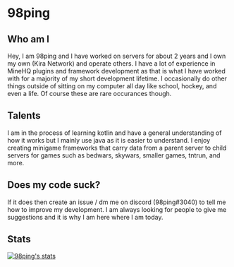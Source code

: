 # 98ping

## Who am I
Hey, I am 98ping and I have worked on servers for about 2 years and I own my own (Kira Network) and operate others. I have a lot of experience in MineHQ plugins and framework development as that is what I have worked with for a majority of my short development lifetime. I occasionally do other things outside of sitting on my computer all day like school, hockey, and even a life. Of course these are rare occurances though.

## Talents
I am in the process of learning kotlin and have a general understanding of how it works but I mainly use java as it is easier to understand. I enjoy creating minigame frameworks that carry data from a parent server to child servers for games such as bedwars, skywars, smaller games, tntrun, and more. 

## Does my code suck?
If it does then create an issue / dm me on discord (98ping#3040) to tell me how to improve my development. I am always looking for people to give me suggestions and it is why I am here where I am today.

## Stats
[![98ping's stats](https://github-readme-stats.vercel.app/api?username=98ping)](https://github.com/anuraghazra/github-readme-stats)
